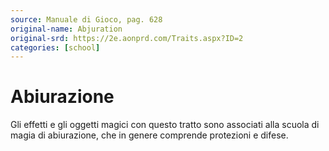 ```yaml
---
source: Manuale di Gioco, pag. 628
original-name: Abjuration
original-srd: https://2e.aonprd.com/Traits.aspx?ID=2
categories: [school]
---
```


# Abiurazione

Gli effetti e gli oggetti magici con questo tratto sono associati alla scuola di
magia di abiurazione, che in genere comprende protezioni e difese.
